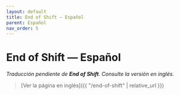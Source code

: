 ```yaml
---
layout: default
title: End of Shift — Español
parent: Español
nav_order: 5
---
```


# End of Shift — Español

_Traducción pendiente de **End of Shift**. Consulte la versión en inglés._

> [Ver la página en inglés]({{ "/end-of-shift" | relative_url }})
